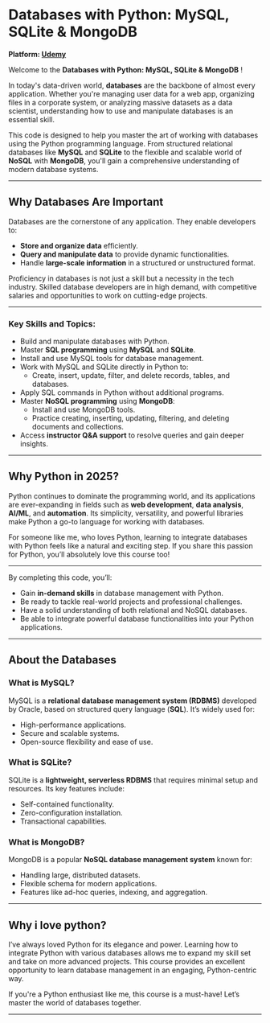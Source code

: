 # Databases with Python: MySQL, SQLite & MongoDB  
**Platform: [Udemy](https://www.udemy.com/)**  

Welcome to the **Databases with Python: MySQL, SQLite & MongoDB** !  

In today's data-driven world, **databases** are the backbone of almost every application. Whether you're managing user data for a web app, organizing files in a corporate system, or analyzing massive datasets as a data scientist, understanding how to use and manipulate databases is an essential skill.  

This code is designed to help you master the art of working with databases using the Python programming language. From structured relational databases like **MySQL** and **SQLite** to the flexible and scalable world of **NoSQL** with **MongoDB**, you'll gain a comprehensive understanding of modern database systems.  

---

## Why Databases Are Important  
Databases are the cornerstone of any application. They enable developers to:  
- **Store and organize data** efficiently.  
- **Query and manipulate data** to provide dynamic functionalities.  
- Handle **large-scale information** in a structured or unstructured format.  

Proficiency in databases is not just a skill but a necessity in the tech industry. Skilled database developers are in high demand, with competitive salaries and opportunities to work on cutting-edge projects.  

---

### Key Skills and Topics:  
- Build and manipulate databases with Python.  
- Master **SQL programming** using **MySQL** and **SQLite**.  
- Install and use MySQL tools for database management.  
- Work with MySQL and SQLite directly in Python to:  
  - Create, insert, update, filter, and delete records, tables, and databases.  
- Apply SQL commands in Python without additional programs.  
- Master **NoSQL programming** using **MongoDB**:  
  - Install and use MongoDB tools.  
  - Practice creating, inserting, updating, filtering, and deleting documents and collections.  
- Access **instructor Q&A support** to resolve queries and gain deeper insights.  

---

## Why Python in 2025?  
Python continues to dominate the programming world, and its applications are ever-expanding in fields such as **web development**, **data analysis**, **AI/ML**, and **automation**. Its simplicity, versatility, and powerful libraries make Python a go-to language for working with databases.  

For someone like me, who loves Python, learning to integrate databases with Python feels like a natural and exciting step. If you share this passion for Python, you’ll absolutely love this course too!  

---

By completing this code, you’ll:  
- Gain **in-demand skills** in database management with Python.  
- Be ready to tackle real-world projects and professional challenges.  
- Have a solid understanding of both relational and NoSQL databases.  
- Be able to integrate powerful database functionalities into your Python applications.  

---

## About the Databases  

### **What is MySQL?**  
MySQL is a **relational database management system (RDBMS)** developed by Oracle, based on structured query language (**SQL**). It’s widely used for:  
- High-performance applications.  
- Secure and scalable systems.  
- Open-source flexibility and ease of use.  

### **What is SQLite?**  
SQLite is a **lightweight, serverless RDBMS** that requires minimal setup and resources. Its key features include:  
- Self-contained functionality.  
- Zero-configuration installation.  
- Transactional capabilities.  

### **What is MongoDB?**  
MongoDB is a popular **NoSQL database management system** known for:  
- Handling large, distributed datasets.  
- Flexible schema for modern applications.  
- Features like ad-hoc queries, indexing, and aggregation.  

---

## Why i love python?
I’ve always loved Python for its elegance and power. Learning how to integrate Python with various databases allows me to expand my skill set and take on more advanced projects. This course provides an excellent opportunity to learn database management in an engaging, Python-centric way.  

If you're a Python enthusiast like me, this course is a must-have! Let’s master the world of databases together.  

---
